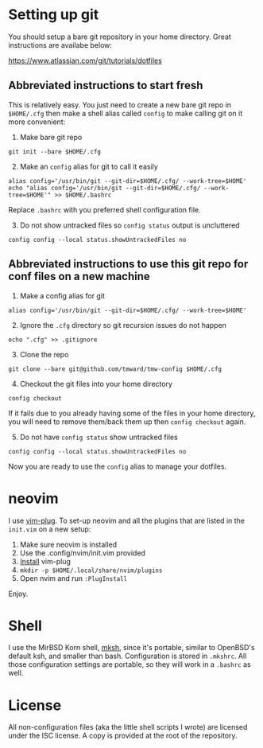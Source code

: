 # Setting up git

You should setup a bare git repository in your home directory. Great
instructions are availabe below:

https://www.atlassian.com/git/tutorials/dotfiles

## Abbreviated instructions to start fresh
This is relatively easy. You just need to create a new bare git repo in `$HOME/.cfg`
then make a shell alias called `config` to make calling git on it more convenient:

1. Make bare git repo

```
git init --bare $HOME/.cfg
```

2. Make an `config` alias for git to call it easily

```
alias config='/usr/bin/git --git-dir=$HOME/.cfg/ --work-tree=$HOME'
echo "alias config='/usr/bin/git --git-dir=$HOME/.cfg/ --work-tree=$HOME'" >> $HOME/.bashrc
```

Replace `.bashrc` with you preferred shell configuration file.

3. Do not show untracked files so `config status` output is uncluttered

```
config config --local status.showUntrackedFiles no
```


## Abbreviated instructions to use this git repo for conf files on a new machine

1. Make a config alias for git

```
alias config='/usr/bin/git --git-dir=$HOME/.cfg/ --work-tree=$HOME'
```

2. Ignore the `.cfg` directory so git recursion issues do not happen

```
echo ".cfg" >> .gitignore
```

3. Clone the repo

```
git clone --bare git@github.com/tmward/tmw-config $HOME/.cfg
```

4. Checkout the git files into your home directory

```
config checkout
```

If it fails due to you already having some of the files in your home directory,
you will need to remove them/back them up then `config checkout` again.

5. Do not have `config status` show untracked files

```
config config --local status.showUntrackedFiles no
```

Now you are ready to use the `config` alias to manage your dotfiles.

# neovim

I use [vim-plug](https://github.com/junegunn/vim-plug). To set-up neovim
and all the plugins that are listed in the `init.vim` on a new setup:

1. Make sure neovim is installed
2. Use the .config/nvim/init.vim provided
3. [Install](https://github.com/junegunn/vim-plug#installation) vim-plug
4. `mkdir -p $HOME/.local/share/nvim/plugins`
5. Open nvim and run `:PlugInstall`

Enjoy.

# Shell

I use the MirBSD Korn shell, [mksh](http://www.mirbsd.org/mksh.htm),
since it's portable, similar to OpenBSD's default ksh, and smaller than
bash. Configuration is stored in `.mkshrc`. All those configuration
settings are portable, so they will work in a `.bashrc` as well.

# License

All non-configuration files (aka the little shell scripts I wrote) are
licensed under the ISC license. A copy is provided at the root of the
repository.
